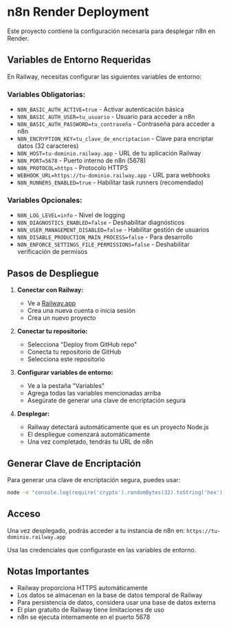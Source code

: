 # n8n Render Deployment

Este proyecto contiene la configuración necesaria para desplegar n8n en Render.

## Variables de Entorno Requeridas

En Railway, necesitas configurar las siguientes variables de entorno:

### Variables Obligatorias:
- `N8N_BASIC_AUTH_ACTIVE=true` - Activar autenticación básica
- `N8N_BASIC_AUTH_USER=tu_usuario` - Usuario para acceder a n8n
- `N8N_BASIC_AUTH_PASSWORD=tu_contraseña` - Contraseña para acceder a n8n
- `N8N_ENCRYPTION_KEY=tu_clave_de_encriptacion` - Clave para encriptar datos (32 caracteres)
- `N8N_HOST=tu-dominio.railway.app` - URL de tu aplicación Railway
- `N8N_PORT=5678` - Puerto interno de n8n (5678)
- `N8N_PROTOCOL=https` - Protocolo HTTPS
- `WEBHOOK_URL=https://tu-dominio.railway.app` - URL para webhooks
- `N8N_RUNNERS_ENABLED=true` - Habilitar task runners (recomendado)

### Variables Opcionales:
- `N8N_LOG_LEVEL=info` - Nivel de logging
- `N8N_DIAGNOSTICS_ENABLED=false` - Deshabilitar diagnósticos
- `N8N_USER_MANAGEMENT_DISABLED=false` - Habilitar gestión de usuarios
- `N8N_DISABLE_PRODUCTION_MAIN_PROCESS=false` - Para desarrollo
- `N8N_ENFORCE_SETTINGS_FILE_PERMISSIONS=false` - Deshabilitar verificación de permisos

## Pasos de Despliegue

1. **Conectar con Railway:**
   - Ve a [Railway.app](https://railway.app)
   - Crea una nueva cuenta o inicia sesión
   - Crea un nuevo proyecto

2. **Conectar tu repositorio:**
   - Selecciona "Deploy from GitHub repo"
   - Conecta tu repositorio de GitHub
   - Selecciona este repositorio

3. **Configurar variables de entorno:**
   - Ve a la pestaña "Variables"
   - Agrega todas las variables mencionadas arriba
   - Asegúrate de generar una clave de encriptación segura

4. **Desplegar:**
   - Railway detectará automáticamente que es un proyecto Node.js
   - El despliegue comenzará automáticamente
   - Una vez completado, tendrás tu URL de n8n

## Generar Clave de Encriptación

Para generar una clave de encriptación segura, puedes usar:

```bash
node -e "console.log(require('crypto').randomBytes(32).toString('hex'))"
```

## Acceso

Una vez desplegado, podrás acceder a tu instancia de n8n en:
`https://tu-dominio.railway.app`

Usa las credenciales que configuraste en las variables de entorno.

## Notas Importantes

- Railway proporciona HTTPS automáticamente
- Los datos se almacenan en la base de datos temporal de Railway
- Para persistencia de datos, considera usar una base de datos externa
- El plan gratuito de Railway tiene limitaciones de uso
- n8n se ejecuta internamente en el puerto 5678 
